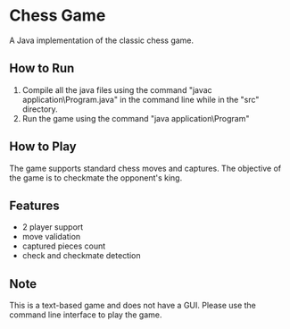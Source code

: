 # Chess Game
A Java implementation of the classic chess game.

## How to Run
1. Compile all the java files using the command "javac application\Program.java" in the command line while in the "src" directory.
2. Run the game using the command "java application\Program"

## How to Play
The game supports standard chess moves and captures. The objective of the game is to checkmate the opponent's king.

## Features
- 2 player support
- move validation
- captured pieces count
- check and checkmate detection

## Note
This is a text-based game and does not have a GUI. Please use the command line interface to play the game.
